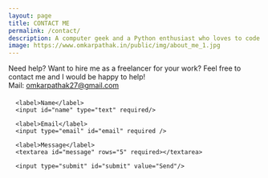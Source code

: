 ```yaml
---
layout: page
title: CONTACT ME
permalink: /contact/
description: A computer geek and a Python enthusiast who loves to code. Huge fan of open source softwares and an active contributor on GitHub. Also love to sketch and read Agatha Christie's novels.
image: https://www.omkarpathak.in/public/img/about_me_1.jpg
---
```


<p class="message scroll-effect" style="margin-bottom: 20px;">
  Need help? Want to hire me as a freelancer for your work? Feel free to contact me and I would be happy to help!
  <br />
  Mail: <a href="mailto: omkarpathak27@gmail.com">omkarpathak27@gmail.com</a>
</p>

<!-- Tutorial from:https://blog.webjeda.com/google-form-customize/ -->
<form class="form scroll-effect" id="myForm">

      <label>Name</label>
      <input id="name" type="text" required/>

      <label>Email</label>
      <input type="email" id="email" required />

      <label>Message</label>
      <textarea id="message" rows="5" required></textarea>

      <input type="submit" id="submit" value="Send"/>

</form>

<!-- // API: https://www.emailjs.com/ -->
<script>
  function SendEmail() {
    emailjs.send(
      "gmail",
      "personal_website",
      {
        name: document.getElementById("name").value,
        message: document.getElementById("message").value,
        email: document.getElementById("email").value
      }
      );
  }

  document.getElementById("myForm").addEventListener("submit", function(event){
      event.preventDefault();
      SendEmail();
      setTimeout(function(){
        window.location = "/thank-you/";
       }, 3000);
  });
</script>

